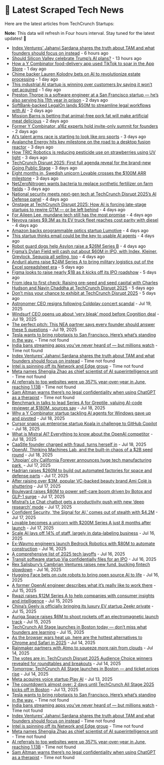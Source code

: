 
# 📰 Latest Scraped Tech News

Here are the latest articles from TechCrunch Startups:

**Note:** This data will refresh in Four hours interval. Stay tuned for the latest updates! 🔄
- [Index Ventures’ Jahanvi Sardana shares the truth about TAM and what founders should focus on instead](https://techcrunch.com/2025/07/25/index-ventures-jahanvi-sardana-shares-the-truth-about-tam-and-what-founders-should-focus-on-instead/) - 6 hours ago
- [Should Silicon Valley celebrate Trump’s AI plans?](https://techcrunch.com/podcast/should-silicon-valley-celebrate-trumps-ai-plans/) - 13 hours ago
- [How a Y Combinator food-delivery app used TikTok to soar in the App Store](https://techcrunch.com/2025/07/24/how-a-y-combinator-food-delivery-app-used-tiktok-to-soar-in-the-app-store/) - 1 day ago
- [Chime backer Lauren Kolodny bets on AI to revolutionize estate processing](https://techcrunch.com/2025/07/24/chime-backer-lauren-kolodny-bets-on-ai-to-revolutionize-estate-processing/) - 1 day ago
- [This industrial AI startup is winning over customers by saying it won’t get acquired](https://techcrunch.com/2025/07/24/this-industrial-ai-startup-is-winning-over-customers-by-saying-it-wont-get-acquired/) - 1 day ago
- [Preston Thorpe is a software engineer at a San Francisco startup — he’s also serving his 11th year in prison](https://techcrunch.com/2025/07/24/preston-thorpe-is-a-software-engineer-at-a-san-francisco-startup-hes-also-serving-his-11th-year-in-prison/) - 2 days ago
- [SoftBank-backed LegalOn lands $50M to streamline legal workflows with AI](https://techcrunch.com/2025/07/24/softbank-backed-legalon-fuels-ai-for-in-house-legal-team-with-50m-series-e/) - 2 days ago
- [Mission Barns is betting that animal-free pork fat will make artificial meat delicious](https://techcrunch.com/2025/07/24/mission-barns-is-betting-that-animal-free-pork-fat-will-make-artificial-meat-delicious/) - 2 days ago
- [Former Y Combinator, a16z experts hold invite-only summit for founders](https://techcrunch.com/2025/07/23/former-y-combinator-a16z-experts-hold-invite-only-summit-for-founders/) - 2 days ago
- [AI’s talent arms race is starting to look like pro sports](https://techcrunch.com/podcast/ais-talent-arms-race-is-starting-to-look-like-pro-sports/) - 3 days ago
- [Avalanche Energy hits key milestone on the road to a desktop fusion reactor](https://techcrunch.com/2025/07/23/avalanche-energy-hits-key-milestone-on-the-road-to-a-desktop-fusion-reactor/) - 3 days ago
- [How TRIC Robotics is reducing pesticide use on strawberries using UV light](https://techcrunch.com/2025/07/23/how-tric-robotics-is-reducing-pesticide-use-on-strawberries-using-uv-light/) - 3 days ago
- [TechCrunch Disrupt 2025: First full agenda reveal for the brand-new Going Public Stage](https://techcrunch.com/2025/07/23/techcrunch-disrupt-2025-first-full-agenda-reveal-for-the-brand-new-going-public-stage/) - 3 days ago
- [Eight months in, Swedish unicorn Lovable crosses the $100M ARR milestone](https://techcrunch.com/2025/07/23/eight-months-in-swedish-unicorn-lovable-crosses-the-100m-arr-milestone/) - 3 days ago
- [NetZeroNitrogen wants bacteria to replace synthetic fertilizer on farm fields](https://techcrunch.com/2025/07/23/netzeronitrogen-wants-bacteria-to-replace-synthetic-fertilizer-on-farm-fields/) - 3 days ago
- [National security meets next-gen tech at TechCrunch Disrupt 2025’s AI Defense panel](https://techcrunch.com/2025/07/22/national-security-meets-next-gen-tech-at-techcrunch-disrupt-2025s-ai-defense-panel/) - 4 days ago
- [Onstage at TechCrunch Disrupt 2025: How AI is forcing late-stage startups to rewire GTM — or be left behind](https://techcrunch.com/2025/07/22/on-stage-at-techcrunch-disrupt-2025-how-ai-is-forcing-late-stage-startups-to-rewire-gtm-or-be-left-behind/) - 4 days ago
- [For Aileen Lee, mundane tech still has the most promise](https://techcrunch.com/podcast/for-aileen-lee-mundane-tech-is-still-has-the-most-promise/) - 4 days ago
- [Nevoya raises $9.3M as its EV truck fleet reaches cost parity with diesel](https://techcrunch.com/2025/07/22/nevoya-raises-9-3m-seed-round-as-its-ev-truck-fleet-reaches-cost-parity-with-diesel/) - 4 days ago
- [Amazon backs programmable optics startup Lumotive](https://techcrunch.com/2025/07/22/amazon-backs-programmable-optics-startup-lumotive/) - 4 days ago
- [This startup thinks email could be the key to usable AI agents](https://techcrunch.com/2025/07/22/this-startup-thinks-email-could-be-the-key-to-usable-ai-agents/) - 4 days ago
- [Robot guard dogs help Asylon raise a $26M Series B](https://techcrunch.com/2025/07/22/robot-guard-dogs-help-asylon-raise-a-26m-series-b/) - 4 days ago
- [Figma’s Dylan Field will cash out about $60M in IPO, with Index, Kleiner, Greylock, Sequoia all selling, too](https://techcrunch.com/2025/07/21/figmas-dylan-field-will-cash-out-about-60m-in-ipo-with-index-kleiner-greylock-sequoia-all-selling-too/) - 4 days ago
- [Anduril alums raise $24M Series A to bring military logistics out of the Excel spreadsheet era](https://techcrunch.com/2025/07/21/anduril-alums-raise-24m-series-a-to-bring-military-logistics-out-of-the-excel-spreadsheet-era/) - 5 days ago
- [Figma looks to raise nearly $1B as it kicks off its IPO roadshow](https://techcrunch.com/2025/07/21/figma-looks-to-raise-nearly-1-billion-as-it-kicks-off-its-ipo-roadshow/) - 5 days ago
- [From idea to first check: Raising pre-seed and seed capital with Charles Hudson and Navin Chaddha at TechCrunch Disrupt 2025](https://techcrunch.com/2025/07/21/from-idea-to-first-check-raising-pre-seed-and-seed-capital-at-techcrunch-disrupt-2025/) - 5 days ago
- [Don’t miss your chance to exhibit at TechCrunch Disrupt 2025](https://techcrunch.com/2025/07/21/dont-miss-your-chance-to-exhibit-at-techcrunch-disrupt-2025/) - 5 days ago
- [Astronomer CEO resigns following Coldplay concert scandal](https://techcrunch.com/2025/07/19/astronomer-ceo-resigns-following-coldplay-concert-scandal/) - Jul 19, 2025
- [Windsurf CEO opens up about ‘very bleak’ mood before Cognition deal](https://techcrunch.com/2025/07/19/windsurf-ceo-opens-up-about-very-bleak-mood-before-cognition-deal/) - Jul 19, 2025
- [The perfect pitch: This NEA partner says every founder should answer these 5 questions](https://techcrunch.com/2025/07/19/the-perfect-pitch-this-nea-partner-says-every-founder-should-answer-these-5-questions/) - Jul 19, 2025
- [Tesla wants to bring robotaxis to San Francisco. Here’s what’s standing in the way.](https://techcrunch.com/2025/07/25/tesla-wants-to-bring-its-robotaxis-to-san-francisco-heres-whats-standing-in-the-way/) - Time not found
- [India bans streaming apps you’ve never heard of — but millions watch](https://techcrunch.com/2025/07/25/india-bans-streaming-apps-youve-never-heard-of-but-millions-watch/) - Time not found
- [Index Ventures’ Jahanvi Sardana shares the truth about TAM and what founders should focus on instead](https://techcrunch.com/2025/07/25/index-ventures-jahanvi-sardana-shares-the-truth-about-tam-and-what-founders-should-focus-on-instead/) - Time not found
- [Intel is spinning off its Network and Edge group](https://techcrunch.com/2025/07/25/intel-is-spinning-off-its-network-and-edge-group/) - Time not found
- [Meta names Shengjia Zhao as chief scientist of AI superintelligence unit](https://techcrunch.com/2025/07/25/meta-names-shengjia-zhao-as-chief-scientist-of-ai-superintelligence-unit/) - Time not found
- [AI referrals to top websites were up 357% year-over-year in June, reaching 1.13B](https://techcrunch.com/2025/07/25/ai-referrals-to-top-websites-were-up-357-year-over-year-in-june-reaching-1-13b/) - Time not found
- [Sam Altman warns there’s no legal confidentiality when using ChatGPT as a therapist](https://techcrunch.com/2025/07/25/sam-altman-warns-theres-no-legal-confidentiality-when-using-chatgpt-as-a-therapist/) - Time not found
- [Benchmark in talks to lead Series A for Greptile, valuing AI-code reviewer at $180M, sources say](https://techcrunch.com/2025/07/18/benchmark-in-talks-to-lead-series-a-for-greptile-valuing-ai-code-reviewer-at-180m-sources-say/) - Jul 18, 2025
- [Why a Y Combinator startup tackling AI agents for Windows gave up and pivoted](https://techcrunch.com/2025/07/18/why-a-y-combinator-startup-tackling-ai-agents-for-windows-gave-up-and-pivoted/) - Jul 18, 2025
- [Cursor snaps up enterprise startup Koala in challenge to GitHub Copilot](https://techcrunch.com/2025/07/18/cursor-snaps-up-enterprise-startup-koala-in-challenge-to-github-copilot/) - Jul 18, 2025
- [What is Mistral AI? Everything to know about the OpenAI competitor](https://techcrunch.com/2025/07/18/what-is-mistral-ai-everything-to-know-about-the-openai-competitor/) - Jul 18, 2025
- [CaaStle founder charged with fraud, turns herself in](https://techcrunch.com/2025/07/18/caastle-founder-charged-with-fraud-turns-herself-in/) - Jul 18, 2025
- [OpenAI, Thinking Machines Lab, and the built-in chaos of a $2B seed round](https://techcrunch.com/podcast/openai-thinking-machines-lab-and-the-built-in-chaos-of-a-2b-seed-round/) - Jul 18, 2025
- [‘Utopian’ city California Forever announces huge tech manufacturing park ](https://techcrunch.com/2025/07/17/utopian-city-california-forever-announces-huge-tech-manufacturing-park/) - Jul 17, 2025
- [Hadrian raises $260M to build out automated factories for space and defense parts](https://techcrunch.com/2025/07/17/hadrian-raises-260m-to-build-out-automated-factories-for-space-and-defense-parts/) - Jul 17, 2025
- [After raising over $3M, popular VC-backed beauty brand Ami Colé is shuttering](https://techcrunch.com/2025/07/17/after-raising-over-3m-popular-vc-backed-beauty-brand-ami-cole-is-shuttering/) - Jul 17, 2025
- [Boulevard raises $80M to power self-care boom driven by Botox and GLP-1 surge](https://techcrunch.com/2025/07/17/boulevard-raises-80m-to-power-self-care-boom-driven-by-botox-and-glp-1-surge/) - Jul 17, 2025
- [Mistral’s Le Chat chatbot gets a productivity push with new ‘deep research’ mode](https://techcrunch.com/2025/07/17/mistrals-le-chat-chatbot-gets-a-productivity-push-with-new-deep-research-mode/) - Jul 17, 2025
- [Confident Security, ‘the Signal for AI,’ comes out of stealth with $4.2M](https://techcrunch.com/2025/07/17/confident-security-the-signal-for-ai-comes-out-of-stealth-with-4-2m/) - Jul 17, 2025
- [Lovable becomes a unicorn with $200M Series A just 8 months after launch](https://techcrunch.com/2025/07/17/lovable-becomes-a-unicorn-with-200m-series-a-just-8-months-after-launch/) - Jul 17, 2025
- [Scale AI lays off 14% of staff, largely in data-labeling business](https://techcrunch.com/2025/07/16/scale-ai-lays-off-14-of-staff-largely-in-data-labeling-business/) - Jul 16, 2025
- [Ex-Waymo engineers launch Bedrock Robotics with $80M to automate construction](https://techcrunch.com/2025/07/16/ex-waymo-engineers-launch-bedrock-robotics-with-80m-to-automate-construction/) - Jul 16, 2025
- [A comprehensive list of 2025 tech layoffs](https://techcrunch.com/2025/07/16/tech-layoffs-2025-list/) - Jul 16, 2025
- [Transit software startup Via confidentially files for an IPO](https://techcrunch.com/2025/07/16/transit-software-startup-via-confidentially-files-for-an-ipo/) - Jul 16, 2025
- [Rex Salisbury’s Cambrian Ventures raises new fund, bucking fintech slowdown](https://techcrunch.com/2025/07/16/rex-salisburys-cambrian-ventures-raises-new-fund-bucking-fintech-slowdown/) - Jul 16, 2025
- [Hugging Face bets on cute robots to bring open source AI to life](https://techcrunch.com/podcast/hugging-face-bets-on-cute-robots-to-bring-open-source-ai-to-life/) - Jul 16, 2025
- [A former OpenAI engineer describes what it’s really like to work there](https://techcrunch.com/2025/07/15/a-former-openai-engineer-describes-what-its-really-like-to-work-there/) - Jul 15, 2025
- [Rwazi raises $12M Series A to help companies with consumer insights and intelligence](https://techcrunch.com/2025/07/15/rwazi-raises-12m-series-a-to-help-companies-with-consumer-insights-and-intelligence/) - Jul 15, 2025
- [China’s Geely is officially bringing its luxury EV startup Zeekr private](https://techcrunch.com/2025/07/15/chinas-geely-is-officially-bringing-its-luxury-ev-startup-zeekr-private/) - Jul 15, 2025
- [Auriga Space raises $6M to shoot rockets off an electromagnetic launch track](https://techcrunch.com/2025/07/15/auriga-space-raises-6m-to-shoot-rockets-off-an-electromagnetic-launch-track/) - Jul 15, 2025
- [TechCrunch All Stage launches in Boston today — don’t miss what founders are learning](https://techcrunch.com/2025/07/15/techcrunch-all-stage-launches-in-boston-today-dont-miss-what-founders-are-learning/) - Jul 15, 2025
- [As the browser wars heat up, here are the hottest alternatives to Chrome and Safari in 2025](https://techcrunch.com/2025/07/14/as-the-browser-wars-heat-up-here-are-the-hottest-alternatives-to-chrome-and-safari-in-2025/) - Jul 14, 2025
- [Rainmaker partners with Atmo to squeeze more rain from clouds](https://techcrunch.com/2025/07/14/rainmaker-partners-with-atmo-to-squeeze-more-rain-from-clouds/) - Jul 14, 2025
- [The votes are in: TechCrunch Disrupt 2025 Audience Choice winners revealed for roundtables and breakouts](https://techcrunch.com/2025/07/14/the-votes-are-in-techcrunch-disrupt-2025-audience-choice-winners-revealed-for-roundtables-and-breakouts/) - Jul 14, 2025
- [Tomorrow: TechCrunch All Stage launches in Boston — and ticket prices rise](https://techcrunch.com/2025/07/14/tomorrow-techcrunch-all-stage-launches-in-boston-and-ticket-prices-rise/) - Jul 14, 2025
- [Meta acquires voice startup Play AI](https://techcrunch.com/2025/07/13/meta-acquires-voice-startup-play-ai/) - Jul 13, 2025
- [The countdown’s almost over: 2 days until TechCrunch All Stage 2025 kicks off in Boston](https://techcrunch.com/2025/07/13/the-countdowns-almost-over-2-days-until-techcrunch-all-stage-2025-kicks-off-in-boston/) - Jul 13, 2025
- [Tesla wants to bring robotaxis to San Francisco. Here’s what’s standing in the way.](https://techcrunch.com/2025/07/25/tesla-wants-to-bring-its-robotaxis-to-san-francisco-heres-whats-standing-in-the-way/) - Time not found
- [India bans streaming apps you’ve never heard of — but millions watch](https://techcrunch.com/2025/07/25/india-bans-streaming-apps-youve-never-heard-of-but-millions-watch/) - Time not found
- [Index Ventures’ Jahanvi Sardana shares the truth about TAM and what founders should focus on instead](https://techcrunch.com/2025/07/25/index-ventures-jahanvi-sardana-shares-the-truth-about-tam-and-what-founders-should-focus-on-instead/) - Time not found
- [Intel is spinning off its Network and Edge group](https://techcrunch.com/2025/07/25/intel-is-spinning-off-its-network-and-edge-group/) - Time not found
- [Meta names Shengjia Zhao as chief scientist of AI superintelligence unit](https://techcrunch.com/2025/07/25/meta-names-shengjia-zhao-as-chief-scientist-of-ai-superintelligence-unit/) - Time not found
- [AI referrals to top websites were up 357% year-over-year in June, reaching 1.13B](https://techcrunch.com/2025/07/25/ai-referrals-to-top-websites-were-up-357-year-over-year-in-june-reaching-1-13b/) - Time not found
- [Sam Altman warns there’s no legal confidentiality when using ChatGPT as a therapist](https://techcrunch.com/2025/07/25/sam-altman-warns-theres-no-legal-confidentiality-when-using-chatgpt-as-a-therapist/) - Time not found